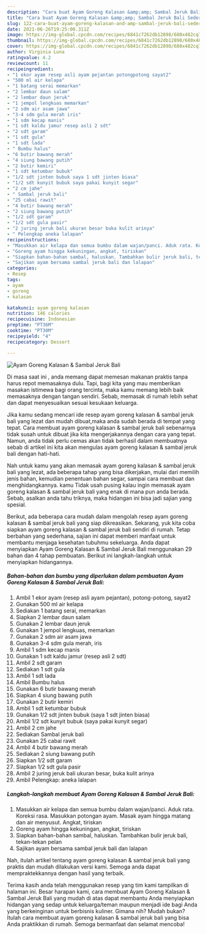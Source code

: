 ```yaml
---
description: "Cara buat Ayam Goreng Kalasan &amp;amp; Sambal Jeruk Bali Sederhana Untuk Jualan"
title: "Cara buat Ayam Goreng Kalasan &amp;amp; Sambal Jeruk Bali Sederhana Untuk Jualan"
slug: 122-cara-buat-ayam-goreng-kalasan-and-amp-sambal-jeruk-bali-sederhana-untuk-jualan
date: 2021-06-26T19:25:00.311Z
image: https://img-global.cpcdn.com/recipes/6841c7262db12898/680x482cq70/ayam-goreng-kalasan-sambal-jeruk-bali-foto-resep-utama.jpg
thumbnail: https://img-global.cpcdn.com/recipes/6841c7262db12898/680x482cq70/ayam-goreng-kalasan-sambal-jeruk-bali-foto-resep-utama.jpg
cover: https://img-global.cpcdn.com/recipes/6841c7262db12898/680x482cq70/ayam-goreng-kalasan-sambal-jeruk-bali-foto-resep-utama.jpg
author: Virginia Luna
ratingvalue: 4.2
reviewcount: 11
recipeingredient:
- "1 ekor ayam resep asli ayam pejantan potongpotong sayat2"
- "500 ml air kelapa"
- "1 batang serai memarkan"
- "2 lembar daun salam"
- "2 lembar daun jeruk"
- "1 jempol lengkuas memarkan"
- "2 sdm air asam jawa"
- "3-4 sdm gula merah iris"
- "1 sdm kecap manis"
- "1 sdt kaldu jamur resep asli 2 sdt"
- "2 sdt garam"
- "1 sdt gula"
- "1 sdt lada"
- " Bumbu halus"
- "6 butir bawang merah"
- "4 siung bawang putih"
- "2 butir kemiri"
- "1 sdt ketumbar bubuk"
- "1/2 sdt jinten bubuk saya 1 sdt jinten biasa"
- "1/2 sdt kunyit bubuk saya pakai kunyit segar"
- "2 cm jahe"
- " Sambal jeruk bali"
- "25 cabai rawit"
- "4 butir bawang merah"
- "2 siung bawang putih"
- "1/2 sdt garam"
- "1/2 sdt gula pasir"
- "2 juring jeruk bali ukuran besar buka kulit arinya"
- " Pelengkap aneka lalapan"
recipeinstructions:
- "Masukkan air kelapa dan semua bumbu dalam wajan/panci. Aduk rata. Koreksi rasa. Masukkan potongan ayam. Masak ayam hingga matang dan air menyusut. Angkat, tiriskan"
- "Goreng ayam hingga kekuningan, angkat, tiriskan"
- "Siapkan bahan-bahan sambal, haluskan. Tambahkan bulir jeruk bali, tekan-tekan pelan"
- "Sajikan ayam bersama sambal jeruk bali dan lalapan"
categories:
- Resep
tags:
- ayam
- goreng
- kalasan

katakunci: ayam goreng kalasan 
nutrition: 146 calories
recipecuisine: Indonesian
preptime: "PT36M"
cooktime: "PT30M"
recipeyield: "4"
recipecategory: Dessert

---
```



![Ayam Goreng Kalasan &amp; Sambal Jeruk Bali](https://img-global.cpcdn.com/recipes/6841c7262db12898/680x482cq70/ayam-goreng-kalasan-sambal-jeruk-bali-foto-resep-utama.jpg)

Di masa  saat ini , anda memang dapat memesan makanan praktis tanpa harus repot memasaknya dulu. Tapi, bagi kita yang mau memberikan masakan istimewa bagi orang tercinta, maka kamu memang lebih baik memasaknya dengan tangan sendiri. Sebab, memasak di rumah lebih sehat dan dapat menyesuaikan sesuai kesukaan keluarga.

Jika kamu sedang mencari ide resep ayam goreng kalasan &amp; sambal jeruk bali yang lezat dan mudah dibuat,maka anda sudah berada di tempat yang tepat. Cara membuat ayam goreng kalasan &amp; sambal jeruk bali  sebenarnya tidak susah untuk dibuat jika kita mengerjakannya dengan cara yang tepat. Namun, anda tidak perlu cemas akan tidak berhasil dalam membuatnya 
sebab di artikel ini kita akan mengulas ayam goreng kalasan &amp; sambal jeruk bali dengan hati-hati.  



Nah untuk kamu yang akan memasak ayam goreng kalasan &amp; sambal jeruk bali yang lezat, ada beberapa tahap yang bisa dikerjakan, mulai dari memilih jenis bahan, kemudian penentuan bahan segar, sampai cara membuat dan menghidangkannya. kamu Tidak usah pusing kalau ingin memasak ayam goreng kalasan &amp; sambal jeruk bali yang enak di mana pun anda berada. Sebab, asalkan anda  tahu triknya, maka hidangan ini bisa jadi sajian yang spesial.

Berikut, ada beberapa cara mudah dalam mengolah resep ayam goreng kalasan &amp; sambal jeruk bali yang siap dikreasikan. Sekarang, yuk kita coba siapkan ayam goreng kalasan &amp; sambal jeruk bali sendiri di rumah. Tetap berbahan yang sederhana, sajian ini dapat memberi manfaat untuk membantu menjaga kesehatan tubuhmu sekeluarga. Anda dapat menyiapkan Ayam Goreng Kalasan &amp; Sambal Jeruk Bali menggunakan 29 bahan dan 4 tahap pembuatan. Berikut ini langkah-langkah untuk menyiapkan hidangannya.

<!--inarticleads1-->

##### Bahan-bahan dan bumbu yang diperlukan dalam pembuatan Ayam Goreng Kalasan &amp; Sambal Jeruk Bali:

1. Ambil 1 ekor ayam (resep asli ayam pejantan), potong-potong, sayat2
1. Gunakan 500 ml air kelapa
1. Sediakan 1 batang serai, memarkan
1. Siapkan 2 lembar daun salam
1. Gunakan 2 lembar daun jeruk
1. Gunakan 1 jempol lengkuas, memarkan
1. Gunakan 2 sdm air asam jawa
1. Gunakan 3-4 sdm gula merah, iris
1. Ambil 1 sdm kecap manis
1. Gunakan 1 sdt kaldu jamur (resep asli 2 sdt)
1. Ambil 2 sdt garam
1. Sediakan 1 sdt gula
1. Ambil 1 sdt lada
1. Ambil  Bumbu halus
1. Gunakan 6 butir bawang merah
1. Siapkan 4 siung bawang putih
1. Gunakan 2 butir kemiri
1. Ambil 1 sdt ketumbar bubuk
1. Gunakan 1/2 sdt jinten bubuk (saya 1 sdt jinten biasa)
1. Ambil 1/2 sdt kunyit bubuk (saya pakai kunyit segar)
1. Ambil 2 cm jahe
1. Sediakan  Sambal jeruk bali
1. Gunakan 25 cabai rawit
1. Ambil 4 butir bawang merah
1. Sediakan 2 siung bawang putih
1. Siapkan 1/2 sdt garam
1. Siapkan 1/2 sdt gula pasir
1. Ambil 2 juring jeruk bali ukuran besar, buka kulit arinya
1. Ambil  Pelengkap: aneka lalapan




<!--inarticleads2-->

##### Langkah-langkah membuat Ayam Goreng Kalasan &amp; Sambal Jeruk Bali:

1. Masukkan air kelapa dan semua bumbu dalam wajan/panci. Aduk rata. Koreksi rasa. Masukkan potongan ayam. Masak ayam hingga matang dan air menyusut. Angkat, tiriskan
1. Goreng ayam hingga kekuningan, angkat, tiriskan
1. Siapkan bahan-bahan sambal, haluskan. Tambahkan bulir jeruk bali, tekan-tekan pelan
1. Sajikan ayam bersama sambal jeruk bali dan lalapan




Nah, itulah artikel tentang  ayam goreng kalasan &amp; sambal jeruk bali  yang praktis dan mudah dilakukan versi kami. Semoga anda dapat mempraktekkannya dengan hasil yang terbaik. 

Terima kasih anda telah menggunakan resep yang tim kami tampilkan di halaman ini. Besar harapan kami, cara membuat  Ayam Goreng Kalasan &amp; Sambal Jeruk Bali yang mudah di atas dapat membantu Anda menyiapkan hidangan yang sedap untuk keluarga/teman maupun menjadi ide bagi Anda yang berkeinginan untuk berbisnis kuliner. Gimana nih? Mudah bukan? Itulah cara membuat ayam goreng kalasan &amp; sambal jeruk bali yang bisa Anda praktikkan di rumah. Semoga bermanfaat dan selamat mencoba!

